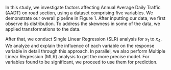 In this study, we investigate factors affecting Annual Average Daily Traffic (AADT) on road section, using a dataset comprising five variables. We demonstrate our overall pipeline in Figure 1. After inputting our data, we first observe its distribution. To address the skewness in some of the data, we applied transformations to the data.

After that, we conduct Single Linear Regression (SLR) analysis for $x_1$ to $x_4$. We analyze and explain the influence of each variable on the response variable in detail through this approach. In parallel, we also perform Multiple Linear Regression (MLR) analysis to get the more precise model. For variables found to be significant, we proceed to use them for prediction.
